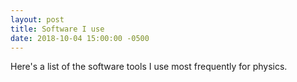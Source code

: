 ```yaml
---
layout: post
title: Software I use
date: 2018-10-04 15:00:00 -0500
---
```

Here's a list of the software tools I use most frequently for physics.

